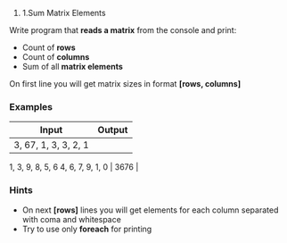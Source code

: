 1. 1.Sum Matrix Elements

Write program that **reads a matrix** from the console and print:

- Count of **rows**
- Count of **columns**
- Sum of all **matrix elements**

On first line you will get matrix sizes in format **[rows, columns]**

### Examples

| **Input** | **Output** |
| --- | --- |
| 3, 67, 1, 3, 3, 2, 1
1, 3, 9, 8, 5, 6
4, 6, 7, 9, 1, 0  | 3676 |

### Hints

- On next **[rows]** lines you will get elements for each column separated with coma and whitespace
- Try to use only **foreach** for printing
